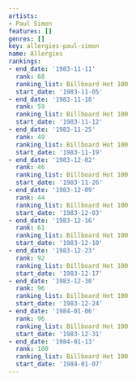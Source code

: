 ```yaml
---
artists:
- Paul Simon
features: []
genres: []
key: allergies-paul-simon
name: Allergies
rankings:
- end_date: '1983-11-11'
  rank: 68
  ranking_list: Billboard Hot 100
  start_date: '1983-11-05'
- end_date: '1983-11-18'
  rank: 59
  ranking_list: Billboard Hot 100
  start_date: '1983-11-12'
- end_date: '1983-11-25'
  rank: 49
  ranking_list: Billboard Hot 100
  start_date: '1983-11-19'
- end_date: '1983-12-02'
  rank: 46
  ranking_list: Billboard Hot 100
  start_date: '1983-11-26'
- end_date: '1983-12-09'
  rank: 44
  ranking_list: Billboard Hot 100
  start_date: '1983-12-03'
- end_date: '1983-12-16'
  rank: 61
  ranking_list: Billboard Hot 100
  start_date: '1983-12-10'
- end_date: '1983-12-23'
  rank: 92
  ranking_list: Billboard Hot 100
  start_date: '1983-12-17'
- end_date: '1983-12-30'
  rank: 96
  ranking_list: Billboard Hot 100
  start_date: '1983-12-24'
- end_date: '1984-01-06'
  rank: 96
  ranking_list: Billboard Hot 100
  start_date: '1983-12-31'
- end_date: '1984-01-13'
  rank: 100
  ranking_list: Billboard Hot 100
  start_date: '1984-01-07'
---
```


